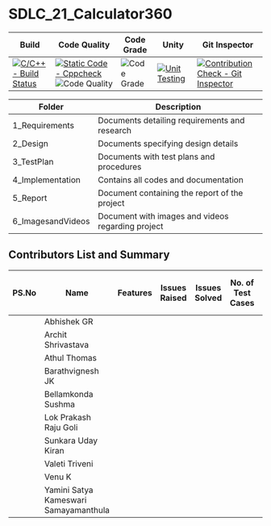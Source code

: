 # SDLC_21_Calculator360

Build | Code Quality | Code Grade | Unity | Git Inspector |
|---------|---------|-----------|---------|------------|
| [![C/C++ - Build Status](https://github.com/thomasathul/SDLC_21_Calculator360/actions/workflows/build.yml/badge.svg)](https://github.com/thomasathul/SDLC_21_Calculator360/actions/workflows/build.yml)        | [![Static Code - Cppcheck](https://github.com/thomasathul/SDLC_21_Calculator360/actions/workflows/cppcheck.yml/badge.svg)](https://github.com/thomasathul/SDLC_21_Calculator360/actions/workflows/cppcheck.yml) ![Code Quality](https://www.code-inspector.com/project/26748/score/svg) |   ![Code Grade](https://www.code-inspector.com/project/26748/status/svg)  |[![Unit Testing](https://github.com/thomasathul/SDLC_21_Calculator360/actions/workflows/unittesting.yml/badge.svg)](https://github.com/thomasathul/SDLC_21_Calculator360/actions/workflows/unittesting.yml) | [![Contribution Check - Git Inspector](https://github.com/thomasathul/SDLC_21_Calculator360/actions/workflows/gitinspector.yml/badge.svg)](https://github.com/thomasathul/SDLC_21_Calculator360/actions/workflows/gitinspector.yml)       |

Folder                      | Description
----------------------------| -----------------------------------------
1_Requirements              | Documents detailing requirements and research
2_Design                    | Documents specifying design details
3_TestPlan                  | Documents with test plans and procedures
4_Implementation            | Contains all codes and documentation
5_Report                    | Document containing the report of the project
6_ImagesandVideos           | Document with images and videos regarding project

## Contributors List and Summary
| PS.No | Name | Features |Issues Raised | Issues Solved | No. of Test Cases | No. of Test Cases Passing |
|-----|-----|----|------|-----|-----|-----|
|     | Abhishek GR |  |      |    |    |      |
|     | Archit Shrivastava   |    |      |     |     |     |
|     |    Athul Thomas              |     |     |      |    |     |
|     |    Barathvignesh JK             |     |     |      |    |     |
|     |   Bellamkonda Sushma              |     |     |      |    |     |
|     |   Lok Prakash Raju Goli              |     |     |      |    |     |
|     |   Sunkara Uday Kiran              |     |     |      |    |     |
|     |   Valeti Triveni              |     |     |      |    |     |
|     |   Venu K              |     |     |      |    |     |
|     |  Yamini Satya Kameswari  Samayamanthula             |     |     |      |    |     |

